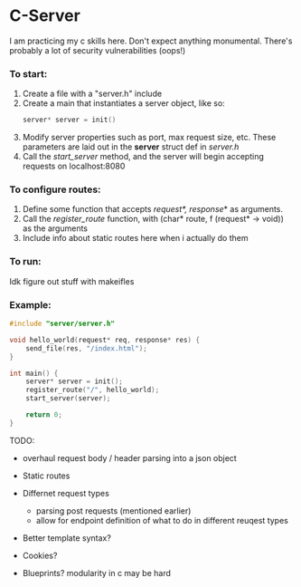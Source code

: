 # C-Server

I am practicing my c skills here. Don't expect anything monumental. There's probably a lot of security vulnerabilities (oops!)

### To start:
1. Create a file with a "server.h" include
2. Create a main that instantiates a server object, like so:
    ```c
    server* server = init()
    ```
3. Modify server properties such as port, max request size, etc. These parameters are laid out in the **server** struct def in *server.h*
4. Call the *start_server* method, and the server will begin accepting requests on localhost:8080

### To configure routes:
1. Define some function that accepts *request\*, response** as arguments.
2. Call the *register_route* function, with (char* route, f (request* -> void)) as the arguments
3. Include info about static routes here when i actually do them

### To run:
Idk figure out stuff with makeifles

### Example:
```c
#include "server/server.h"

void hello_world(request* req, response* res) {
    send_file(res, "/index.html");
}

int main() {
    server* server = init();
    register_route("/", hello_world);
    start_server(server);

    return 0;
}
```

TODO:
* overhaul request body / header parsing into a json object

* Static routes
* Differnet request types
  * parsing post requests (mentioned earlier)
  * allow for endpoint definition of what to do in different reuqest types
* Better template syntax?
* Cookies?
* Blueprints? modularity in c may be hard